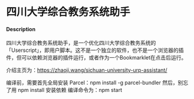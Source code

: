 # 四川大学综合教务系统助手

#### Description
四川大学综合教务系统助手，是一个优化四川大学综合教务系统的「Userscript」，即用户脚本。这不是一个独立的软件，也不是一个浏览器的插件，但可以依赖浏览器的插件运行，或者作为一个Bookmarklet在点击后运行。

介绍主页为：https://zhaoji.wang/sichuan-university-urp-assistant/

编译前，需要首先全局安装 Parcel：npm install -g parcel-bundler
然后，别忘了用 npm install 安装依赖
编译命令为：npm start
